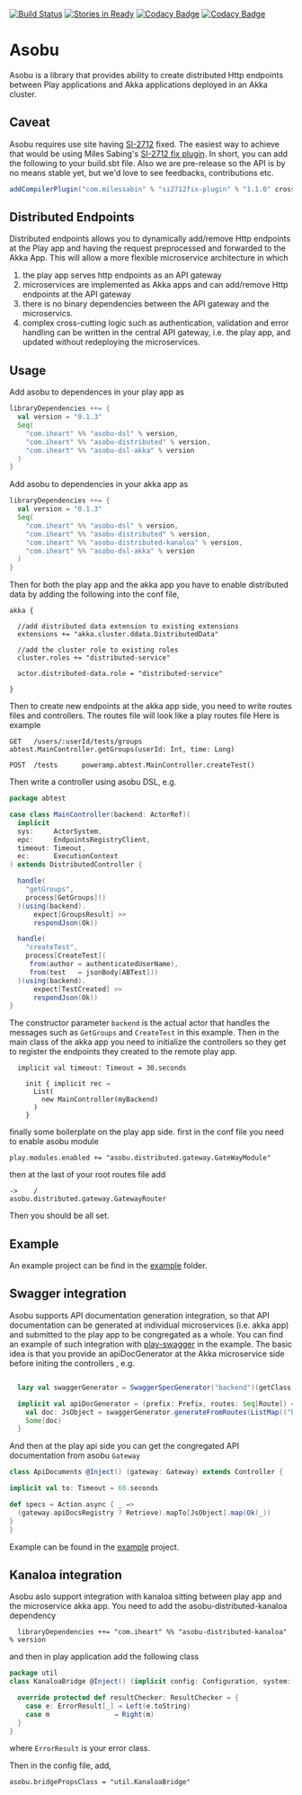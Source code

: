 [![Build Status](https://travis-ci.org/iheartradio/asobu.svg)](https://travis-ci.org/iheartradio/asobu)
[![Stories in Ready](https://badge.waffle.io/iheartradio/asobu.svg?label=ready&title=Ready)](http://waffle.io/iheartradio/asobu)
[![Codacy Badge](https://api.codacy.com/project/badge/coverage/a5d2ce7f42234a0f8091b1add11696a6)](https://www.codacy.com/app/kailuo-wang/asobu)
[![Codacy Badge](https://api.codacy.com/project/badge/grade/a5d2ce7f42234a0f8091b1add11696a6)](https://www.codacy.com/app/kailuo-wang/asobu)


# Asobu

Asobu is a library that provides ability to create distributed Http endpoints between Play applications and Akka applications deployed in an Akka cluster.

## Caveat
Asobu requires use site having [SI-2712](https://issues.scala-lang.org/browse/SI-2712) fixed. The easiest way to achieve that would be using Miles Sabing's [SI-2712 fix plugin](https://github.com/milessabin/si2712fix-plugin). In short, you can add the following to your build.sbt file. 
Also we are pre-release so the API is by no means stable yet, but we'd love to see feedbacks, contributions etc. 

```Scala
addCompilerPlugin("com.milessabin" % "si2712fix-plugin" % "1.1.0" cross CrossVersion.full)
```

## Distributed Endpoints

Distributed endpoints allows you to dynamically add/remove Http endpoints at the Play app and having the request preprocessed and forwarded to the Akka App. This will allow a more flexible microservice architecture in which

1. the play app serves http endpoints as an API gateway
2. microservices are implemented as Akka apps and can add/remove Http endpoints at the API gateway
3. there is no binary dependencies between the API gateway and the microservics.
4. complex cross-cutting logic such as authentication, validation and error handling can be written in the central API gateway, i.e. the play app, and updated without redeploying the microservices.

## Usage

Add asobu to dependences in your play app as

```Scala
libraryDependencies ++= {
  val version = "0.1.3"
  Seq(
    "com.iheart" %% "asobu-dsl" % version,
    "com.iheart" %% "asobu-distributed" % version,
    "com.iheart" %% "asobu-dsl-akka" % version
  )
}

```
Add asobu to dependencies in your akka app as

```Scala
libraryDependencies ++= {
  val version = "0.1.3"
  Seq(
    "com.iheart" %% "asobu-dsl" % version,
    "com.iheart" %% "asobu-distributed" % version,
    "com.iheart" %% "asobu-distributed-kanaloa" % version,
    "com.iheart" %% "asobu-dsl-akka" % version
  )
}

```

Then for both the play app and the akka app you have to enable distributed data by adding the following into the conf file,

```
akka {

  //add distributed data extension to existing extensions
  extensions += "akka.cluster.ddata.DistributedData"

  //add the cluster role to existing roles
  cluster.roles += "distributed-service"

  actor.distributed-data.role = "distributed-service"

}

```

Then to create new endpoints at the akka app side, you need to write routes files and controllers.
The routes file will look like a play routes file
Here is example

```
GET   /users/:userId/tests/groups    abtest.MainController.getGroups(userId: Int, time: Long)

POST  /tests      poweramp.abtest.MainController.createTest()
```

Then write a controller using asobu DSL, e.g.
```scala
package abtest

case class MainController(backend: ActorRef)(
  implicit
  sys:     ActorSystem,
  epc:     EndpointsRegistryClient,
  timeout: Timeout,
  ec:      ExecutionContext
) extends DistributedController {

  handle(
    "getGroups",
    process[GetGroups]()
  )(using(backend).
      expect[GroupsResult] >>
      respondJson(Ok))

  handle(
    "createTest",
    process[CreateTest](
     from(author = authenticatedUserName),
     from(test   = jsonBody[ABTest]))
  )(using(backend).
      expect[TestCreated] >>
      respondJson(Ok))
}

```

The constructor parameter `backend` is the actual actor that handles the messages such as `GetGroups` and `CreateTest` in this example.
Then in the main class of the akka app you need to initialize the controllers so they get to register the endpoints they created to the remote play app.
```
  implicit val timeout: Timeout = 30.seconds

    init { implicit rec ⇒
      List(
        new MainController(myBackend)
      )
    }

```

finally some boilerplate on the play app side.
first in the conf file you need to enable asobu module
```
play.modules.enabled += "asobu.distributed.gateway.GateWayModule"
```

then at the last of your root routes file add
```
->    /                         asobu.distributed.gateway.GatewayRouter
```

Then you should be all set.


## Example

An example project can be find in the [example](/example) folder.

## Swagger integration

Asobu supports API documentation generation integration, so that API documentation can be generated at individual microservices (i.e. akka app) and submitted to the play app to be congregated as a whole. You can find an example of such integration with 
[play-swagger](https://github.com/iheartradio/play-swagger) in the example. The basic idea is that you provide an apiDocGenerator at the Akka microservice side before initing the controllers , e.g.

```scala

  lazy val swaggerGenerator = SwaggerSpecGenerator("backend")(getClass.getClassLoader)

  implicit val apiDocGenerator = (prefix: Prefix, routes: Seq[Route]) => {
    val doc: JsObject = swaggerGenerator.generateFromRoutes(ListMap(("backend",(prefix.value, routes))))
    Some(doc)
  }
  ``` 
  And then at the play api side you can get the congregated API documentation from asobu `Gateway`
  ```Scala 
  class ApiDocuments @Inject() (gateway: Gateway) extends Controller {
  
  implicit val to: Timeout = 60.seconds

  def specs = Action.async { _ =>
    (gateway.apiDocsRegistry ? Retrieve).mapTo[JsObject].map(Ok(_))
  }
}
```
Example can be found in the [example](/example) project. 


## Kanaloa integration

Asobu aslo support integration with kanaloa sitting between play app and the microservice akka app. 
You need to add the asobu-distributed-kanaloa dependency
```  
  libraryDependencies ++= "com.iheart" %% "asobu-distributed-kanaloa" % version
```
and then in play application add the following class
```scala
package util
class KanaloaBridge @Inject() (implicit config: Configuration, system: ActorSystem) extends AbstractKanaloaBridge {

  override protected def resultChecker: ResultChecker = {
    case e: ErrorResult[_] ⇒ Left(e.toString)
    case m                ⇒ Right(m)
  }
}

```
where `ErrorResult` is your error class. 

Then in the config file, add, 
```
asobu.bridgePropsClass = "util.KanaloaBridge"

```
